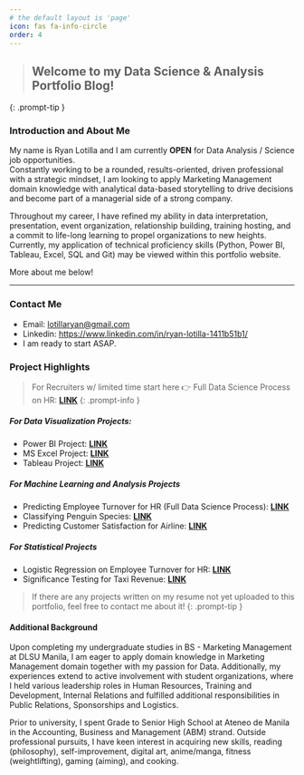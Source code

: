 ```yaml
---
# the default layout is 'page'
icon: fas fa-info-circle
order: 4
---
```


>## Welcome to my Data Science & Analysis Portfolio Blog!
{: .prompt-tip }



### Introduction and About Me
My name is Ryan Lotilla and I am currently **OPEN** for Data Analysis / Science job opportunities. \
Constantly working to be a rounded, results-oriented, driven professional with a strategic mindset, I am looking to apply Marketing Management domain knowledge with analytical data-based storytelling to drive decisions and become part of a managerial side of a strong company. 

Throughout my career, I have refined my ability in data interpretation, presentation, event organization, relationship building, training hosting, and a commit to life-long learning to propel organizations to new heights. Currently, my application of technical proficiency skills (Python, Power BI, Tableau, Excel, SQL and Git) may be viewed within this portfolio website.

More about me below!

---


### Contact Me
- Email: lotillaryan@gmail.com
- Linkedin: https://www.linkedin.com/in/ryan-lotilla-1411b51b1/
- I am ready to start ASAP.


### Project Highlights
> For Recruiters w/ limited time start here 👉  Full Data Science Process on HR: **[LINK](https://rydata.github.io/posts/hr-analysis/)**
{: .prompt-info }


##### For Data Visualization Projects:
- Power BI Project: **[LINK](https://rydata.github.io/posts/datafield-powerbi/)**
- MS Excel Project: **[LINK](https://rydata.github.io/posts/excel-project/)**
- Tableau Project: **[LINK](https://rydata.github.io/posts/tableau-project/)**

##### For Machine Learning and Analysis Projects
- Predicting Employee Turnover for HR (Full Data Science Process): **[LINK](https://rydata.github.io/posts/hr-analysis/)**
- Classifying Penguin Species: **[LINK](https://rydata.github.io/posts/penguin-specie-kmeans/)**
- Predicting Customer Satisfaction for Airline: **[LINK](https://rydata.github.io/posts/airline-satisfaction-ml/)**

##### For Statistical Projects
- Logistic Regression on Employee Turnover for HR: **[LINK](https://rydata.github.io/posts/hr-analysis/)**
- Significance Testing for Taxi Revenue: **[LINK](https://rydata.github.io/posts/stat-analysis-ab-testing/)**


> If there are any projects written on my resume not yet uploaded to this portfolio, feel free to contact me about it!
{: .prompt-tip }


#### Additional Background

Upon completing my undergraduate studies in BS - Marketing Management at DLSU Manila, I am eager to apply domain knowledge in Marketing Management domain together with my passion for Data. Additionally, my experiences extend to active involvement with student organizations, where I held various leadership roles in Human Resources, Training and Development, Internal Relations and fulfilled additional responsibilities in Public Relations, Sponsorships and Logistics. 

Prior to university, I spent Grade to Senior High School at Ateneo de Manila in the Accounting, Business and Management (ABM) strand. Outside professional pursuits, I have keen interest in acquiring new skills, reading (philosophy), self-improvement, digital art, anime/manga, fitness (weightlifting), gaming (aiming), and cooking.
